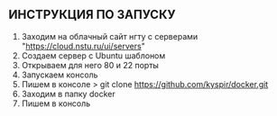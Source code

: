 ## ИНСТРУКЦИЯ ПО ЗАПУСКУ
1. Заходим на облачный сайт нгту c серверами "https://cloud.nstu.ru/ui/servers"
2. Создаем сервер с Ubuntu шаблоном
3. Открываем для него 80 и 22 порты
4. Запускаем консоль
5. Пишем в консоле > git clone https://github.com/kyspir/docker.git
6. Заходим в папку docker
7. Пишем в консоль 
